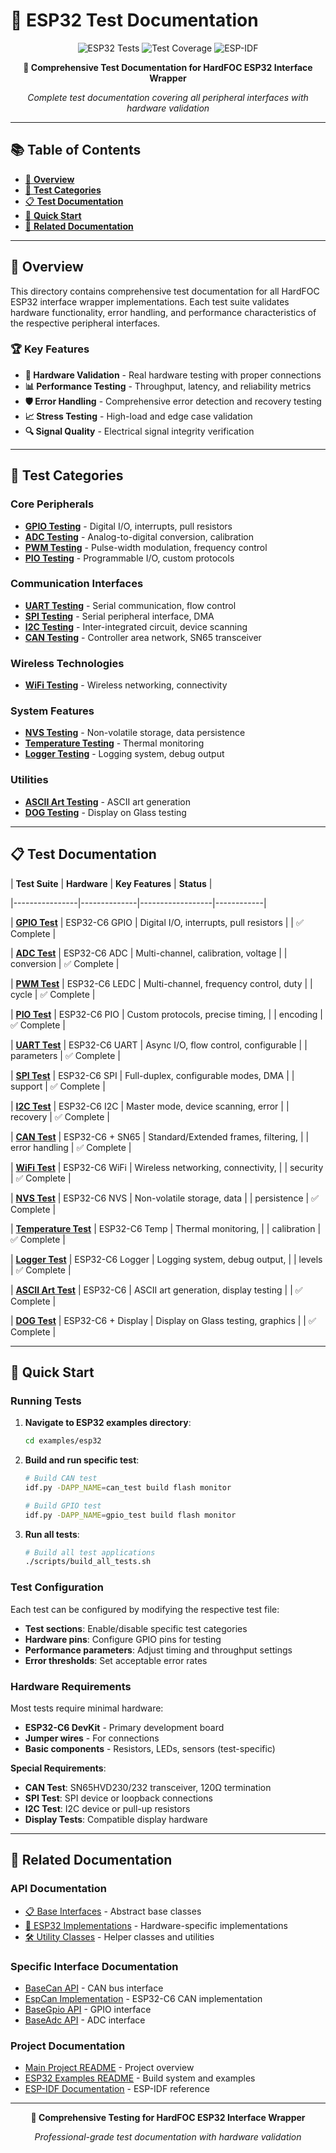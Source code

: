 # 🧪 ESP32 Test Documentation

<div align="center">

![ESP32
Tests](https://img.shields.io/badge/ESP32-Test%20Documentation-blue?style=for-the-badge&logo=espressif)
![Test
Coverage](https://img.shields.io/badge/Coverage-Comprehensive-green?style=for-the-badge&logo=testing-library)
![ESP-IDF](https://img.shields.io/badge/ESP--IDF-v5.5-orange?style=for-the-badge&logo=espressif)

**🎯 Comprehensive Test Documentation for HardFOC ESP32 Interface Wrapper**

*Complete test documentation covering all peripheral interfaces with hardware validation*

</div>

---

## 📚 **Table of Contents**

- [🎯 **Overview**](#-overview)
- [🔧 **Test Categories**](#-test-categories)
- [📋 **Test Documentation**](#-test-documentation)
- [🚀 **Quick Start**](#-quick-start)
- [🔗 **Related Documentation**](#-related-documentation)

---

## 🎯 **Overview**

This directory contains comprehensive test documentation for all HardFOC ESP32 interface wrapper
implementations.
Each test suite validates hardware functionality, error handling,
and performance characteristics of the respective peripheral interfaces.

### 🏆 **Key Features**

- **🔧 Hardware Validation** - Real hardware testing with proper connections
- **📊 Performance Testing** - Throughput, latency, and reliability metrics
- **🛡️ Error Handling** - Comprehensive error detection and recovery testing
- **📈 Stress Testing** - High-load and edge case validation
- **🔍 Signal Quality** - Electrical signal integrity verification

---

## 🔧 **Test Categories**

### **Core Peripherals**
- **[GPIO Testing](README_GPIO_TEST.md)** - Digital I/O, interrupts, pull resistors
- **[ADC Testing](README_ADC_TEST.md)** - Analog-to-digital conversion, calibration
- **[PWM Testing](README_PWM_TEST.md)** - Pulse-width modulation, frequency control
- **[PIO Testing](README_PIO_TEST.md)** - Programmable I/O, custom protocols

### **Communication Interfaces**
- **[UART Testing](README_UART_TESTING.md)** - Serial communication, flow control
- **[SPI Testing](README_SPI_TEST.md)** - Serial peripheral interface, DMA
- **[I2C Testing](README_I2C_TEST.md)** - Inter-integrated circuit, device scanning
- **[CAN Testing](README_CAN_TEST.md)** - Controller area network, SN65 transceiver

### **Wireless Technologies**
- **[WiFi Testing](README_WIFI_TEST.md)** - Wireless networking, connectivity

### **System Features**
- **[NVS Testing](README_NVS_TEST.md)** - Non-volatile storage, data persistence
- **[Temperature Testing](README_TEMPERATURE_TEST.md)** - Thermal monitoring
- **[Logger Testing](README_LOGGER_TEST.md)** - Logging system, debug output

### **Utilities**
- **[ASCII Art Testing](README_ASCII_ART_TEST.md)** - ASCII art generation
- **[DOG Testing](README_DOG_TEST.md)** - Display on Glass testing

---

## 📋 **Test Documentation**

| **Test Suite** | **Hardware** | **Key Features** | **Status** |

|----------------|--------------|------------------|------------|

| [**GPIO Test**](README_GPIO_TEST.md) | ESP32-C6 GPIO | Digital I/O, interrupts, pull resistors |
| ✅ Complete |

| [**ADC Test**](README_ADC_TEST.md) | ESP32-C6 ADC | Multi-channel, calibration, voltage |
| conversion | ✅ Complete |

| [**PWM Test**](README_PWM_TEST.md) | ESP32-C6 LEDC | Multi-channel, frequency control, duty |
| cycle | ✅ Complete |

| [**PIO Test**](README_PIO_TEST.md) | ESP32-C6 PIO | Custom protocols, precise timing, |
| encoding | ✅ Complete |

| [**UART Test**](README_UART_TESTING.md) | ESP32-C6 UART | Async I/O, flow control, configurable |
| parameters | ✅ Complete |

| [**SPI Test**](README_SPI_TEST.md) | ESP32-C6 SPI | Full-duplex, configurable modes, DMA |
| support | ✅ Complete |

| [**I2C Test**](README_I2C_TEST.md) | ESP32-C6 I2C | Master mode, device scanning, error |
| recovery | ✅ Complete |

| [**CAN Test**](README_CAN_TEST.md) | ESP32-C6 + SN65 | Standard/Extended frames, filtering, |
| error handling | ✅ Complete |

| [**WiFi Test**](README_WIFI_TEST.md) | ESP32-C6 WiFi | Wireless networking, connectivity, |
| security | ✅ Complete |

| [**NVS Test**](README_NVS_TEST.md) | ESP32-C6 NVS | Non-volatile storage, data |
| persistence | ✅ Complete |

| [**Temperature Test**](README_TEMPERATURE_TEST.md) | ESP32-C6 Temp | Thermal monitoring, |
| calibration | ✅ Complete |

| [**Logger Test**](README_LOGGER_TEST.md) | ESP32-C6 Logger | Logging system, debug output, |
| levels | ✅ Complete |

| [**ASCII Art Test**](README_ASCII_ART_TEST.md) | ESP32-C6 | ASCII art generation, display testing |
| ✅ Complete |

| [**DOG Test**](README_DOG_TEST.md) | ESP32-C6 + Display | Display on Glass testing, graphics |
| ✅ Complete |

---

## 🚀 **Quick Start**

### **Running Tests**

1. **Navigate to ESP32 examples directory**:
   ```bash
   cd examples/esp32
   ```

1. **Build and run specific test**:
   ```bash
   # Build CAN test
   idf.py -DAPP_NAME=can_test build flash monitor
   
   # Build GPIO test
   idf.py -DAPP_NAME=gpio_test build flash monitor
   ```

1. **Run all tests**:
   ```bash
   # Build all test applications
   ./scripts/build_all_tests.sh
   ```

### **Test Configuration**

Each test can be configured by modifying the respective test file:
- **Test sections**: Enable/disable specific test categories
- **Hardware pins**: Configure GPIO pins for testing
- **Performance parameters**: Adjust timing and throughput settings
- **Error thresholds**: Set acceptable error rates

### **Hardware Requirements**

Most tests require minimal hardware:
- **ESP32-C6 DevKit** - Primary development board
- **Jumper wires** - For connections
- **Basic components** - Resistors, LEDs, sensors (test-specific)

**Special Requirements**:
- **CAN Test**: SN65HVD230/232 transceiver, 120Ω termination
- **SPI Test**: SPI device or loopback connections
- **I2C Test**: I2C device or pull-up resistors
- **Display Tests**: Compatible display hardware

---

## 🔗 **Related Documentation**

### **API Documentation**
- [📋 Base Interfaces](../../../docs/api/README.md) - Abstract base classes
- [🔧 ESP32 Implementations](../../../docs/esp_api/README.md) - Hardware-specific implementations
- [🛠️ Utility Classes](../../../docs/utils/README.md) - Helper classes and utilities

### **Specific Interface Documentation**
- [BaseCan API](../../../docs/api/BaseCan.md) - CAN bus interface
- [EspCan Implementation](../../../docs/esp_api/EspCan.md) - ESP32-C6 CAN implementation
- [BaseGpio API](../../../docs/api/BaseGpio.md) - GPIO interface
- [BaseAdc API](../../../docs/api/BaseAdc.md) - ADC interface

### **Project Documentation**
- [Main Project README](../../../README.md) - Project overview
- [ESP32 Examples README](../README.md) - Build system and examples
- [ESP-IDF Documentation](https://docs.espressif.com/projects/esp-idf/) - ESP-IDF reference

---

<div align="center">

**🧪 Comprehensive Testing for HardFOC ESP32 Interface Wrapper**

*Professional-grade test documentation with hardware validation*

</div>
